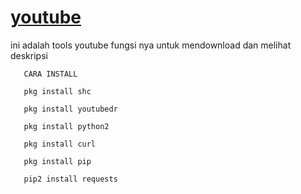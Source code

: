 # [youtube](https://github.com/Bayu12345677/youtube)

ini adalah tools youtube fungsi nya untuk mendownload dan melihat deskripsi

```    CARA INSTALL ```

```    pkg install shc ```

```    pkg install youtubedr ```

```    pkg install python2 ```

```    pkg install curl ```

```    pkg install pip ```

```    pip2 install requests ```

```    sh -c "wge
